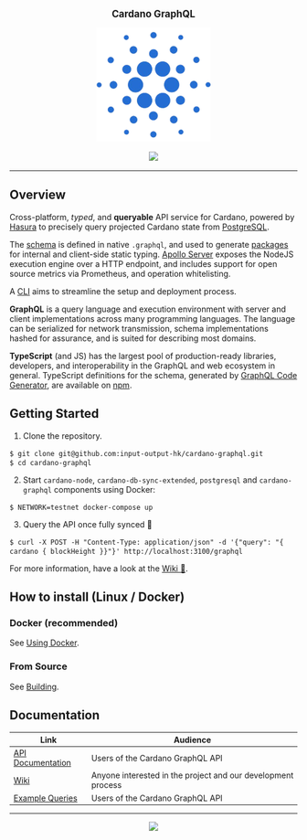 <p align="center">
  <big><strong>Cardano GraphQL</strong></big>
</p>

<p align="center">
  <img width="200" src=".github/images/cardano-logo.png"/>
</p>

<p align="center">
  <a href="https://jenkins.daedalus-operations.com/blue/organizations/jenkins/cardano-graphql/"><img src="https://jenkins.daedalus-operations.com/buildStatus/icon?job=cardano-graphql%2Fmaster&style=flat-square" /></a>
</p>

<hr/>

## Overview

Cross-platform, _typed_, and **queryable** API service for Cardano, powered by 
[Hasura](https://hasura.io/) to precisely query projected Cardano state from 
[PostgreSQL](https://www.postgresql.org/).

The [schema](src/schema.graphql) is defined in native `.graphql`, and used to generate 
[packages](generated_packages/README.md) for internal and client-side static typing. 
[Apollo Server](https://www.apollographql.com/docs/apollo-server/) exposes the NodeJS execution 
engine over a HTTP endpoint, and includes support for open source metrics via Prometheus, 
and operation whitelisting.

A [CLI](./cli/README.md) aims to streamline the setup and deployment process.

**GraphQL** is a query language and execution environment with server and client implementations
 across many programming languages. The language can be serialized for network transmission, 
 schema implementations hashed for assurance, and is suited for describing most domains.
 
**TypeScript** (and JS) has the largest pool of production-ready libraries, developers, and 
interoperability in the GraphQL and web ecosystem in general. TypeScript definitions for the 
schema, generated by [GraphQL Code Generator](https://graphql-code-generator.com), are available 
on [npm](https://www.npmjs.com/package/cardano-graphql-ts).

## Getting Started

1. Clone the repository.

```
$ git clone git@github.com:input-output-hk/cardano-graphql.git
$ cd cardano-graphql
```

2. Start `cardano-node`, `cardano-db-sync-extended`, `postgresql` and `cardano-graphql` components using Docker:

```
$ NETWORK=testnet docker-compose up
```

3. Query the API once fully synced :tada:

```
$ curl -X POST -H "Content-Type: application/json" -d '{"query": "{ cardano { blockHeight }}"}' http://localhost:3100/graphql
```

For more information, have a look at the [Wiki :book:](https://github.com/input-output-hk/cardano-graphql/wiki).

## How to install (Linux / Docker)

### Docker (recommended)

See [Using Docker](https://github.com/input-output-hk/cardano-graphql/wiki/Docker).

### From Source 

See [Building](https://github.com/input-output-hk/cardano-graphql/wiki/Building).

## Documentation

| Link                                                                                               | Audience                                                     |
| ---                                                                                                | ---                                                          |
| [API Documentation](https://input-output-hk.github.io/cardano-graphql)                             | Users of the Cardano GraphQL API                             |
| [Wiki](https://github.com/input-output-hk/cardano-graphql/wiki)                                    | Anyone interested in the project and our development process |
| [Example Queries](./src/example_queries)                                                           | Users of the Cardano GraphQL API                             |

<hr/>

<p align="center">
  <a href="https://github.com/input-output-hk/cardano-graphql/blob/master/LICENSE"><img src="https://img.shields.io/github/license/input-output-hk/cardano-graphql.svg?style=for-the-badge" /></a>
</p>

